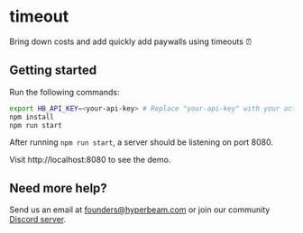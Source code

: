 # timeout

Bring down costs and add quickly add paywalls using timeouts ⏰

## Getting started

Run the following commands:

```bash
export HB_API_KEY=<your-api-key> # Replace "your-api-key" with your actual API key
npm install
npm run start
```

After running `npm run start`, a server should be listening on port 8080.

Visit http://localhost:8080 to see the demo.

## Need more help?

Send us an email at [founders@hyperbeam.com](mailto:founders@hyperbeam.com) or join our community [Discord server](https://discord.gg/D78RsGfQjq).
